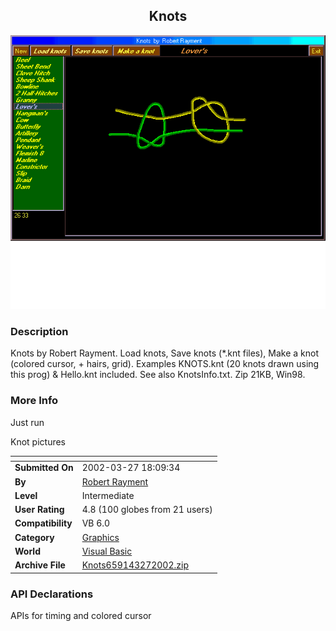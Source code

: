 ﻿<div align="center">

## Knots

<img src="PIC2002327150321643.gif">
</div>

### Description

Knots by Robert Rayment. Load knots, Save knots (*.knt files), Make a knot (colored cursor, + hairs, grid). Examples KNOTS.knt (20 knots drawn using this prog) & Hello.knt included. See also KnotsInfo.txt. Zip 21KB, Win98.
 
### More Info
 
Just run

Knot pictures


<span>             |<span>
---                |---
**Submitted On**   |2002-03-27 18:09:34
**By**             |[Robert Rayment](https://github.com/Planet-Source-Code/PSCIndex/blob/master/ByAuthor/robert-rayment.md)
**Level**          |Intermediate
**User Rating**    |4.8 (100 globes from 21 users)
**Compatibility**  |VB 6\.0
**Category**       |[Graphics](https://github.com/Planet-Source-Code/PSCIndex/blob/master/ByCategory/graphics__1-46.md)
**World**          |[Visual Basic](https://github.com/Planet-Source-Code/PSCIndex/blob/master/ByWorld/visual-basic.md)
**Archive File**   |[Knots659143272002\.zip](https://github.com/Planet-Source-Code/robert-rayment-knots__1-33111/archive/master.zip)

### API Declarations

APIs for timing and colored cursor





